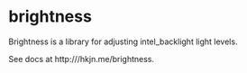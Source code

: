 brightness
==========

Brightness is a library for adjusting intel_backlight light levels.

See docs at http:///hkjn.me/brightness.
